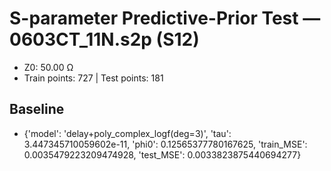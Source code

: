 # S-parameter Predictive-Prior Test — 0603CT_11N.s2p (S12)
- Z0: 50.00 Ω
- Train points: 727  |  Test points: 181

## Baseline
- {'model': 'delay+poly_complex_logf(deg=3)', 'tau': 3.447345710059602e-11, 'phi0': 0.12565377780167625, 'train_MSE': 0.0035479223209474928, 'test_MSE': 0.0033823875440694277}